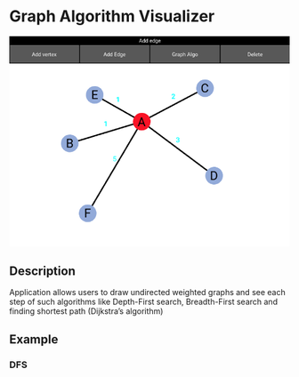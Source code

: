 # Graph Algorithm Visualizer

![Screenshot](https://github.com/margulanz/algo_visual/blob/main/screenshots/image.png?raw=true)

## Description

Application allows users to draw undirected weighted graphs and see each step of such algorithms like Depth-First search, Breadth-First search and finding shortest path (Dijkstra’s algorithm)

## Example
### DFS
